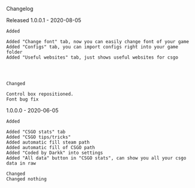 Changelog


Released
1.0.0.1 - 2020-08-05

    Added

    Added "Change font" tab, now you can easily change font of your game
    Added "Configs" tab, you can import configs right into your game folder
    Added "Useful websites" tab, just shows useful websites for csgo
    
    
    

    Changed

    Control box repositioned.
    Font bug fix
    
    
    
    
    
    

1.0.0.0 - 2020-06-05

    Added

    Added "CSGO stats" tab
    Added "CSGO tips/tricks"
    Added automatic fill steam path
    Added automatic fill of CSGO path
    Added "Coded by Darkk" into settings
    Added "All data" button in "CSGO stats", can show you all your csgo data in raw
    
    Changed
    Changed nothing
    
    
